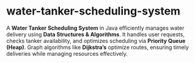 # water-tanker-scheduling-system
A **Water Tanker Scheduling System** in Java efficiently manages water delivery using **Data Structures &amp; Algorithms**. It handles user requests, checks tanker availability, and optimizes scheduling via **Priority Queue (Heap)**. Graph algorithms like **Dijkstra’s** optimize routes, ensuring timely deliveries while managing resources effectively.
